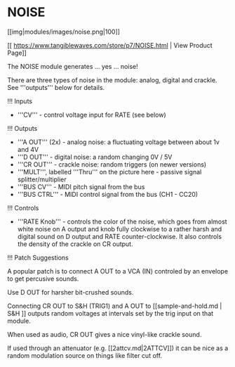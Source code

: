 # NOISE
[[img|modules/images/noise.png|100]]

[[ https://www.tangiblewaves.com/store/p7/NOISE.html | View Product Page]]

The NOISE module generates ... yes ... noise!

There are three types of noise in the module: analog, digital and crackle.  See '''outputs''' below for details.

!!! Inputs
* '''CV''' - control voltage input for RATE (see below)

!!! Outputs
* '''A OUT''' (2x) - analog noise: a fluctuating voltage between about 1v and 4V
* '''D OUT''' - digital noise: a random changing 0V / 5V
* '''CR OUT''' - crackle noise: random triggers (on newer versions)
* '''MULT''', labelled '''Thru''' on the picture here - passive signal splitter/multiplier 
* '''BUS CV''' - MIDI pitch signal from the bus 
* '''BUS CTRL''' - MIDI control signal from the bus (CH1 - CC20)

!!! Controls
* '''RATE Knob''' - controls the color of the noise, which goes from almost white noise on A output and knob fully clockwise to a rather harsh and digital sound on D output and RATE counter-clockwise.​  It also controls the density of the crackle on CR output.

!!! Patch Suggestions

A popular patch is to connect A OUT to a VCA (IN) controled by an envelope to get percusive sounds.

Use D OUT for harsher bit-crushed sounds.

Connecting CR OUT to S&H (TRIG1) and A OUT to [[sample-and-hold.md | S&H ]] outputs random voltages at  intervals set by the trig input on that module.

When used as audio, CR OUT gives a nice vinyl-like crackle sound.

If used through an attenuator (e.g. [[2attcv.md|2ATTCV]]) it can be nice as a random modulation source on things like filter cut off. 
